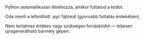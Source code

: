  Python automatikusan létrehozza, amikor futtatod a kódot.

Oda menti a lefordított .pyc fájlokat (gyorsabb futtatás érdekében).

Nem tartalmaz értékes vagy szükséges forráskódot — teljesen újragenerálható bármely gépen.

